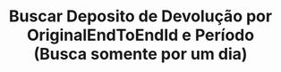 ---
title: >-
  Buscar Deposito de Devolução por OriginalEndToEndId e Período (Busca somente
  por um dia)
api:
  file: readme-hml-operations.json
  operationId: get_v1-cashin-pix-return-endtoend-periodo
hidden: false
---